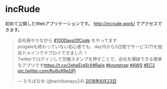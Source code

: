 # incRude

初めて公開したWebアプリケーションです。
http://incrude.work/ でアクセスできます。

<blockquote class="twitter-tweet" data-lang="ja"><p lang="ja" dir="ltr">会社員やりながら <a href="https://twitter.com/hashtag/100DaysOfCode?src=hash&amp;ref_src=twsrc%5Etfw">#100DaysOfCode</a> をやってます<br>progateも終わっていない初心者でも、day15から3日間でサービス(?)を独自ドメインでデプロイできました！<br>Twitterでログインして労働スタンプを押すことで、会社を爆破できる簡単なアプリです<a href="https://t.co/2eheErq5rX">https://t.co/2eheErq5rX</a><a href="https://twitter.com/hashtag/Rails?src=hash&amp;ref_src=twsrc%5Etfw">#Rails</a> <a href="https://twitter.com/hashtag/bootstrap?src=hash&amp;ref_src=twsrc%5Etfw">#bootstrap</a> <a href="https://twitter.com/hashtag/AWS?src=hash&amp;ref_src=twsrc%5Etfw">#AWS</a> <a href="https://twitter.com/hashtag/EC2?src=hash&amp;ref_src=twsrc%5Etfw">#EC2</a> <a href="https://t.co/Ru6oXReQPj">pic.twitter.com/Ru6oXReQPj</a></p>&mdash; たちばなゆ (@tachibanayu24) <a href="https://twitter.com/tachibanayu24/status/1032619847216070656?ref_src=twsrc%5Etfw">2018年8月23日</a></blockquote>
<script async src="https://platform.twitter.com/widgets.js" charset="utf-8"></script>
